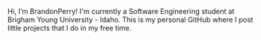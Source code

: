 Hi, I’m BrandonPerry! I'm currently a Software Engineering student at Brigham Young University - Idaho.
This is my personal GitHub where I post little projects that I do in my free time.
